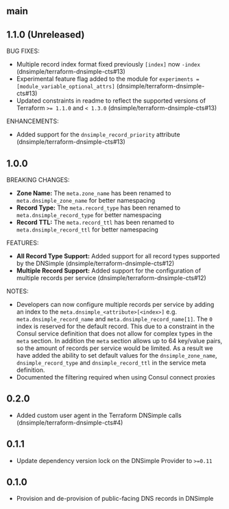## main

## 1.1.0 (Unreleased)

BUG FIXES:

* Multiple record index format fixed previously `[index]` now `-index` (dnsimple/terraform-dnsimple-cts#13)
* Experimental feature flag added to the module for `experiments = [module_variable_optional_attrs]` (dnsimple/terraform-dnsimple-cts#13)
* Updated constraints in readme to reflect the supported versions of Terraform `>= 1.1.0` and `< 1.3.0` (dnsimple/terraform-dnsimple-cts#13)

ENHANCEMENTS:

* Added support for the `dnsimple_record_priority` attribute (dnsimple/terraform-dnsimple-cts#13)

## 1.0.0

BREAKING CHANGES:

* **Zone Name:** The `meta.zone_name` has been renamed to `meta.dnsimple_zone_name` for better namespacing
* **Record Type:** The `meta.record_type` has been renamed to `meta.dnsimple_record_type` for better namespacing
* **Record TTL:** The `meta.record_ttl` has been renamed to `meta.dnsimple_record_ttl` for better namespacing

FEATURES:

* **All Record Type Support:** Added support for all record types supported by the DNSimple (dnsimple/terraform-dnsimple-cts#12)
* **Multiple Record Support:** Added support for the configuration of multiple records per service (dnsimple/terraform-dnsimple-cts#12)

NOTES:

* Developers can now configure multiple records per service by adding an index to the `meta.dnsimple_<attribute>[<index>]` e.g. `meta.dnsimple_record_name` and `meta.dnsimple_record_name[1]`. The `0` index is reserved for the default record. This due to a constraint in the Consul service definition that does not allow for complex types in the `meta` section. In addition the `meta` section allows up to 64 key/value pairs, so the amount of records per service would be limited. As a result we have added the ability to set default values for the `dnsimple_zone_name`, `dnsimple_record_type` and `dnsimple_record_ttl` in the service meta definition.
* Documented the filtering required when using Consul connect proxies

## 0.2.0

* Added custom user agent in the Terraform DNSimple calls (dnsimple/terraform-dnsimple-cts#4)

## 0.1.1

* Update dependency version lock on the DNSimple Provider to `>=0.11`

## 0.1.0

* Provision and de-provision of public-facing DNS records in DNSimple

